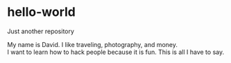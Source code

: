 # hello-world
Just another repository


My name is David.  I like traveling, photography, and money.  
I want to learn how to hack people because it is fun.  This is all I have to say. 
